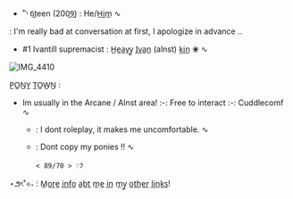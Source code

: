  - ˚˓˒ 6̲teen (200̲9̲) : He/H̲i̲m̲ ∿


 : I'm really bad at conversation at first, I apologize in advance  ..

 - #1 Ivantill supremacist : H̲e̲a̲v̲y̲ I̲v̲a̲n̲ (alnst)  k̲i̲n̲ ❀ ∿


![IMG_4410](https://github.com/user-attachments/assets/f31140df-f1fa-4c7a-b495-a89d461d96cd)



P̲O̲N̲Y̲ T̲O̲W̲N̲ :

 - Im usually in the Arcane / Alnst area!  :-: Free to interact :-:  Cuddlecomf ∿


   - : I dont roleplay, it makes me uncomfortable. ∿


   - : Dont copy my ponies ‼️ ∿


         < 89/70 > 𓏲𑁘 
⋆౨ৎ˚⟡˖ ࣪: M̲o̲r̲e̲ i̲n̲f̲o̲ a̲b̲t̲ m̲e̲ i̲n̲ m̲y̲ o̲t̲h̲e̲r̲ l̲i̲n̲k̲s̲! 
